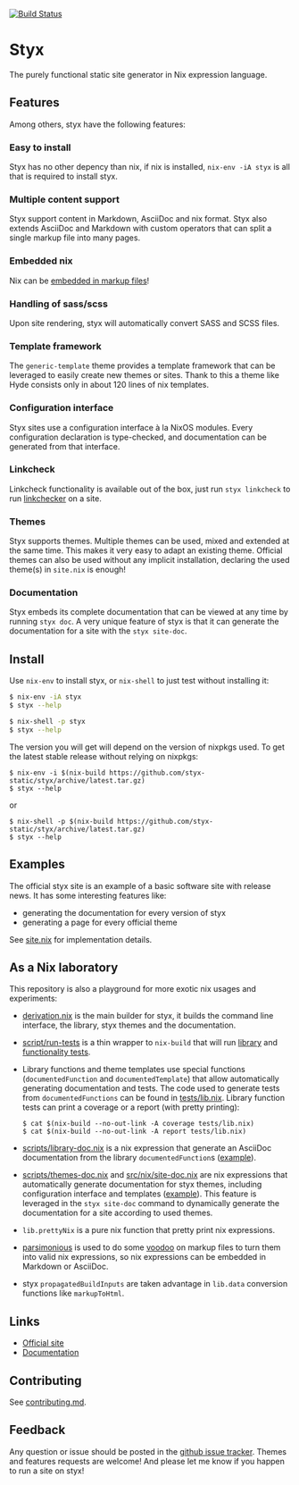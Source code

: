 [![Build Status](https://travis-ci.org/styx-static/styx.svg?branch=master)](https://travis-ci.org/styx-static/styx)

# Styx

The purely functional static site generator in Nix expression language.


## Features

Among others, styx have the following features:

### Easy to install

Styx has no other depency than nix, if nix is installed, `nix-env -iA styx` is all that is required to install styx.

### Multiple content support

Styx support content in Markdown, AsciiDoc and nix format.
Styx also extends AsciiDoc and Markdown with custom operators that can split a single markup file into many pages.

### Embedded nix

Nix can be [embedded in markup files](https://styx-static.github.io/styx-theme-showcase/posts/2016-09-17-media.html)!

### Handling of sass/scss

Upon site rendering, styx will automatically convert SASS and SCSS files.

### Template framework

The `generic-template` theme provides a template framework that can be leveraged to easily create new themes or sites.
Thank to this a theme like Hyde consists only in about 120 lines of nix templates.

### Configuration interface

Styx sites use a configuration interface à la NixOS modules.
Every configuration declaration is type-checked, and documentation can be generated from that interface.

### Linkcheck

Linkcheck functionality is available out of the box, just run `styx linkcheck` to run [linkchecker](https://wummel.github.io/linkchecker/) on a site.

### Themes

Styx supports themes. Multiple themes can be used, mixed and extended at the same time.
This makes it very easy to adapt an existing theme.
Official themes can also be used without any implicit installation, declaring the used theme(s) in `site.nix` is enough!

### Documentation

Styx embeds its complete documentation that can be viewed at any time by running `styx doc`.
A very unique feature of styx is that it can generate the documentation for a site with the `styx site-doc`.


## Install

Use `nix-env` to install styx, or `nix-shell` to just test without installing it:

```sh
$ nix-env -iA styx
$ styx --help
```

```sh
$ nix-shell -p styx
$ styx --help
```

The version you will get will depend on the version of nixpkgs used. To get the latest stable release without relying on nixpkgs:

```
$ nix-env -i $(nix-build https://github.com/styx-static/styx/archive/latest.tar.gz)
$ styx --help
```

or

```
$ nix-shell -p $(nix-build https://github.com/styx-static/styx/archive/latest.tar.gz)
$ styx --help
```

## Examples

The official styx site is an example of a basic software site with release news. It has some interesting features like:

- generating the documentation for every version of styx
- generating a page for every official theme

See [site.nix](https://github.com/styx-static/styx-site/blob/master/site.nix) for implementation details.


## As a Nix laboratory

This repository is also a playground for more exotic nix usages and experiments:

- [derivation.nix](./derivation.nix) is the main builder for styx, it builds the command line interface, the library, styx themes and the documentation.


- [script/run-tests](./scripts/run-tests) is a thin wrapper to `nix-build` that will run [library](./tests/lib.nix) and [functionality tests](./tests/default.nix).

- Library functions and theme templates use special functions (`documentedFunction` and `documentedTemplate`) that allow automatically generating documentation and tests.
The code used to generate tests from `documentedFunctions` can be found in [tests/lib.nix](./tests/lib.nix).
Library function tests can print a coverage or a report (with pretty printing):

    ```
    $ cat $(nix-build --no-out-link -A coverage tests/lib.nix)
    $ cat $(nix-build --no-out-link -A report tests/lib.nix)
    ```

- [scripts/library-doc.nix](./scripts/library-doc.nix) is a nix expression that generate an AsciiDoc documentation from the library `documentedFunction`s ([example](https://styx-static.github.io/styx-site/documentation/library.html)).

- [scripts/themes-doc.nix](./scripts/themes-doc.nix) and [src/nix/site-doc.nix](./src/nix/site-doc.nix) are nix expressions that automatically generate documentation for styx themes, including configuration interface and templates ([example](https://styx-static.github.io/styx-site/documentation/styx-themes.html)). This feature is leveraged in the `styx site-doc` command to dynamically generate the documentation for a site according to used themes.

- `lib.prettyNix` is a pure nix function that pretty print nix expressions.

- [parsimonious](https://github.com/erikrose/parsimonious) is used to do some [voodoo](src/tools/parser.py) on markup files to turn them into valid nix expressions, so nix expressions can be embedded in Markdown or AsciiDoc.

- styx `propagatedBuildInputs` are taken advantage in `lib.data` conversion functions like `markupToHtml`.


## Links

- [Official site](https://styx-static.github.io/styx-site/)
- [Documentation](https://styx-static.github.io/styx-site/documentation/)


## Contributing

See [contributing.md](./contributing.md).


## Feedback

Any question or issue should be posted in the [github issue tracker](https://github.com/styx-static/styx/issues).
Themes and features requests are welcome!
And please let me know if you happen to run a site on styx!
